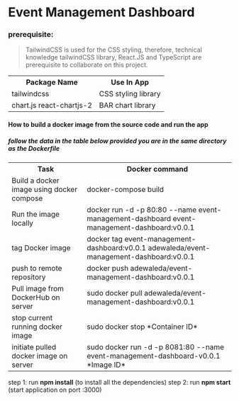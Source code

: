 # Event Management Dashboard

### <b>prerequisite</b>:

> TailwindCSS is used for the CSS styling, therefore, technical knowledge tailwindCSS library, React.JS and TypeScript are prerequisite to collaborate on this project.

 <table>
    <tr>
      <th>Package Name</th>
      <th>Use In App</th>
    </tr>
    <tr>
      <td>tailwindcss</td>
      <td>CSS styling library</td>
    </tr>
    <tr>
      <td>chart.js react-chartjs-2</td>
      <td>BAR chart library</td>
    </tr>
  </table>

#### How to build a docker image from the source code and run the app

##### follow the data in the table below provided you are in the same directory as the Dockerfile

 <table>
    <tr>
      <th>Task</th>
      <th>Docker command</th>
    </tr>
    <!-- <tr>
      <td>Build a docker image manually without docker compose</td>
      <td>docker build -t event-management-dashboard-app .</td>
    </tr> -->
    <!-- <tr>
      <td>Run the image locally manually</td>
      <td>docker run -p 3000:3000 event-management-dashboard-app</td>
    </tr> -->
    <tr>
      <td>Build a docker image using docker compose</td>
      <td>docker-compose build</td>
    </tr>
    <tr>
      <td>Run the image locally</td>
      <td>docker run -d -p 80:80 --name event-management-dashboard event-management-dashboard:v0.0.1</td>
    </tr>
    <tr>
      <td>tag Docker image</td>
      <td>docker tag event-management-dashboard:v0.0.1 adewaleda/event-management-dashboard:v0.0.1</td>
    </tr>
    <tr>
      <td>push to remote repository</td>
      <td>docker push adewaleda/event-management-dashboard:v0.0.1</td>
    </tr>
    <tr>
      <td>Pull image from DockerHub on server</td>
      <td>sudo docker pull adewaleda/event-management-dashboard:v0.0.1</td>
    </tr>
    <tr>
      <td>stop current running docker image</td>
      <td>sudo docker stop *Container ID*</td>
    </tr>
    <tr>
      <td>initiate pulled docker image on server</td>
      <td>sudo docker run -d -p 8081:80 --name event-management-dashboard-v0.0.1 *Image ID*</td>
    </tr>
    </table>

step 1:
run **npm install** (to install all the dependencies)
step 2:
run **npm start** (start application on port :3000)
